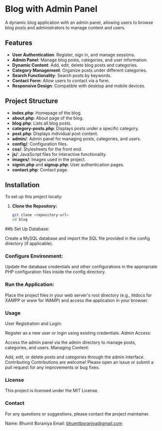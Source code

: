 # Blog with Admin Panel

A dynamic blog application with an admin panel, allowing users to browse blog posts and administrators to manage content and users.

## Features

- **User Authentication**: Register, sign in, and manage sessions.
- **Admin Panel**: Manage blog posts, categories, and user information.
- **Dynamic Content**: Add, edit, delete blog posts and categories.
- **Category Management**: Organize posts under different categories.
- **Search Functionality**: Search posts by keywords.
- **Contact Form**: Allow users to contact via a form.
- **Responsive Design**: Compatible with desktop and mobile devices.

## Project Structure

- **index.php**: Homepage of the blog.
- **about.php**: About page of the blog.
- **blog.php**: Lists all blog posts.
- **category-posts.php**: Displays posts under a specific category.
- **post.php**: Displays individual post content.
- **admin/**: Admin panel for managing posts, categories, and users.
- **config/**: Configuration files.
- **css/**: Stylesheets for the front end.
- **js/**: JavaScript files for interactive functionality.
- **images/**: Images used in the project.
- **signin.php** and **signup.php**: User authentication pages.
- **contact.php**: Contact page.

## Installation

To set up this project locally:

1. **Clone the Repository:**

   ```bash
   git clone <repository-url>
   cd blog
   ```
##b Set Up Database:

Create a MySQL database and import the SQL file provided in the config directory (if applicable).

### Configure Environment:

Update the database credentials and other configurations in the appropriate PHP configuration files inside the config directory.

### Run the Application:

Place the project files in your web server's root directory (e.g., htdocs for XAMPP or www for WAMP) and access the application in your browser.

### Usage
User Registration and Login:

Register as a new user or login using existing credentials.
Admin Access:

Access the admin panel via the admin directory to manage posts, categories, and users.
Managing Content:

Add, edit, or delete posts and categories through the admin interface.
Contributing
Contributions are welcome! Please open an issue or submit a pull request for any improvements or bug fixes.

### License
This project is licensed under the MIT License.

### Contact
For any questions or suggestions, please contact the project maintainer.

Name: Bhumit Boraniya
Email: bhumitboraniya@gmail.com
